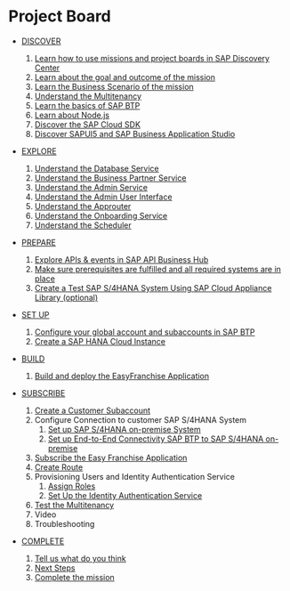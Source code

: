 # Project Board

* [DISCOVER](./discover/README.md)
    1. [Learn how to use missions and project boards in SAP Discovery Center](./discover/how-to-use-missions/README.md)
    2. [Learn about the goal and outcome of the mission](./discover/goal-and-outcome-of-mission/README.md)
    3. [Learn the Business Scenario of the mission](./discover/business-scenario/README.md)
    4. [Understand the Multitenancy](./discover/multitenancy/README.md)
    5. [Learn the basics of SAP BTP](./discover/sap-btp-basics/README.md)
    6. [Learn about Node.js](./discover/nodejs/README.md)
    7. [Discover the SAP Cloud SDK](./discover-sap-cloud-sdk/README.md)
    8. [Discover SAPUI5 and SAP Business Application Studio](./discover/ui5-fiori-elements-business-app-studio/README.md)
* [EXPLORE](./explore/README.md)
    1. [Understand the Database Service](../../tree/main/db/README.md)
    2. [Understand the Business Partner Service](../../tree/main/businessPartner/README.md)
    3. [Understand the Admin Service](../../tree/main/admin-srv/README.md)
    4. [Understand the Admin User Interface](../../tree/main/adminui/readme.md)
    5. [Understand the Approuter](../../tree/main/approuter/README.md)
    6. [Understand the Onboarding Service](../../tree/main/onboardingservice/README.md)
    7. [Understand the Scheduler](../../tree/main/scheduler/README.md)


* [PREPARE](./prepare/README.md)
    1. [Explore APIs & events in SAP API Business Hub](./prepare/explore-apis-and-events/README.md)
    2. [Make sure prerequisites are fulfilled and all required systems are in place](./prepare/mission-prerequisites/README.md)
    3. [Create a Test SAP S/4HANA System Using SAP Cloud Appliance Library (optional)](https://github.com/SAP-samples/cloud-extension-ecc-business-process/blob/mission/mission/cal-setup/CALS4H.md)
    

* [SET UP](./set-up)
    1. [Configure your global account and subaccounts in SAP BTP](./set-up/configure-account/README.md)
    2. [Create a SAP HANA Cloud Instance](./set-up/hana/README.md)

* [BUILD](./build/README.md)
   1. [Build and deploy the EasyFranchise Application](./build/bas/README.md)
   
    
* [SUBSCRIBE](./subscribe/README.md)
   1. [Create a Customer Subaccount](./subscribe/create-subscriber-subaccount/README.md)
   2. Configure Connection to customer SAP S/4HANA System
      1. [Set up SAP S/4HANA on-premise System](https://github.com/SAP-samples/cloud-extension-html5-sample/blob/mission/mission/s4h-setup/README.md)
      2. [Set up End-to-End Connectivity SAP BTP to SAP S/4HANA on-premise](https://github.com/SAP-samples/cloud-extension-html5-sample/blob/mission/mission/connectivity/README.md) 
   3. [Subscribe the Easy Franchise Application](./subscribe/subscription/README.md)
   4. [Create Route](./subscribe/route-creation/README.md)
   5. Provisioning Users and Identity Authentication Service
      1. [Assign Roles](./subscribe/assign-roles/README.md)
      2. [Set Up the Identity Authentication Service](./subscribe/idp/README.md)
   6. [Test the Multitenancy](./subscribe/run-application/README.md#running-the-application)
   7. Video
   8. Troubleshooting
 
 * [COMPLETE](./complete/README.md)
    1. [Tell us what do you think](./complete/give-feedback/README.md)
    2. [Next Steps](./complete/next-steps/README.md)
    3. [Complete the mission](./complete/complete-mission/README.md)
    
